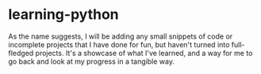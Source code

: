 # learning-python

As the name suggests, I will be adding any small snippets of code or incomplete projects that I have done for fun, but haven't turned into full-fledged projects. 
It's a showcase of what I've learned, and a way for me to go back and look at my progress in a tangible way.
